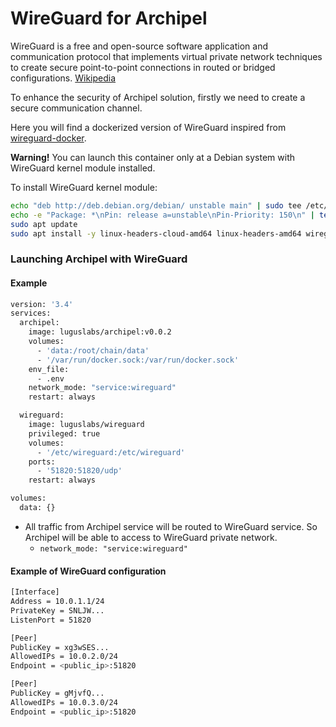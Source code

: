 # WireGuard for Archipel

WireGuard is a free and open-source software application and communication protocol that implements virtual private network techniques to create secure point-to-point connections in routed or bridged configurations. [Wikipedia](https://en.wikipedia.org/wiki/WireGuard) 

To enhance the security of Archipel solution, firstly we need to create a secure communication channel. 

Here you will find a dockerized version of WireGuard inspired from [wireguard-docker](https://github.com/cmulk/wireguard-docker).

**Warning!** You can launch this container only at a Debian system with WireGuard kernel module installed.

To install WireGuard kernel module:
```bash
echo "deb http://deb.debian.org/debian/ unstable main" | sudo tee /etc/apt/sources.list.d/unstable.list
echo -e "Package: *\nPin: release a=unstable\nPin-Priority: 150\n" | tee /etc/apt/preferences.d/limit-unstable
sudo apt update
sudo apt install -y linux-headers-cloud-amd64 linux-headers-amd64 wireguard-dkms
```

### Launching Archipel with WireGuard

#### Example
```bash
version: '3.4'
services:
  archipel:
    image: luguslabs/archipel:v0.0.2
    volumes:
      - 'data:/root/chain/data'
      - '/var/run/docker.sock:/var/run/docker.sock'
    env_file:
      - .env
    network_mode: "service:wireguard"
    restart: always

  wireguard:
    image: luguslabs/wireguard
    privileged: true
    volumes:
      - '/etc/wireguard:/etc/wireguard'
    ports:
      - '51820:51820/udp'
    restart: always

volumes:
  data: {} 
```

* All traffic from Archipel service will be routed to WireGuard service. So Archipel will be able to access to WireGuard private network.
  * ``` network_mode: "service:wireguard" ```

#### Example of WireGuard configuration

```bash
[Interface]
Address = 10.0.1.1/24
PrivateKey = SNLJW...
ListenPort = 51820

[Peer]
PublicKey = xg3wSES...
AllowedIPs = 10.0.2.0/24
Endpoint = <public_ip>:51820

[Peer]
PublicKey = gMjvfQ...
AllowedIPs = 10.0.3.0/24
Endpoint = <public_ip>:51820
```

